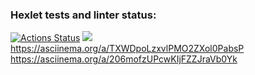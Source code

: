 ### Hexlet tests and linter status:
[![Actions Status](https://github.com/Gietteko/frontend-project-44/actions/workflows/hexlet-check.yml/badge.svg)](https://github.com/Gietteko/frontend-project-44/actions)
<a href="https://codeclimate.com/github/Gietteko/frontend-project-44/maintainability"><img src="https://api.codeclimate.com/v1/badges/c5ef590ca3e439600f34/maintainability" /></a>
https://asciinema.org/a/TXWDpoLzxvlPMO2ZXol0PabsP
https://asciinema.org/a/206mofzUPcwKIjFZZJraVb0Yk